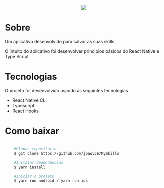 <h1 align="center">
    <img src="https://ik.imagekit.io/r6ttxxmdjw/app_ezPXwCxGa.png"  />
</h1>


# Sobre

<p>Um aplicativo desenvolvido para salvar as suas skills</p>
<p>O intuito do aplicativo foi desenvolver principios básicos do React Native e Type Script</p>

# Tecnologias

O projeto foi desenvolvido usando as seguintes tecnologias

- React Native CLI
- Typescript
- React Hooks


# Como baixar

```bash

    #Clonar repositório
    $ git clone https://github.com/joaov56/MySkills

    #Instalar dependências
    $ yarn install

    #Iniciar o projeto
    $ yarn run android / yarn run ios
```
